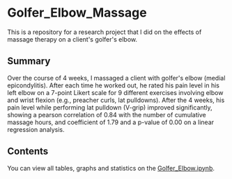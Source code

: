 # Golfer_Elbow_Massage
This is a repository for a research project that I did on the effects of massage therapy on a client's golfer's elbow.
## Summary
Over the course of 4 weeks, I massaged a client with golfer's elbow (medial epicondylitis). After each time he worked out, he rated his pain level in his left elbow on a 7-point Likert scale for 9 different exercises involving elbow and wrist flexion (e.g., preacher curls, lat pulldowns). After the 4 weeks, his pain level while performing lat pulldown (V-grip) improved significantly, showing a pearson correlation of 0.84 with the number of cumulative massage hours, and coefficient of 1.79 and a p-value of 0.00 on a linear regression analysis.
## Contents
You can view all tables, graphs and statistics on the [Golfer_Elbow.ipynb](jdolane/Golfer_Elbow_Massage/Golfer_Elbow.ipynb).
